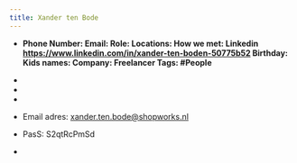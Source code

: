 ```yaml
---
title: Xander ten Bode
---
```


- **Phone Number:
Email:
Role:
Locations:
How we met: Linkedin https://www.linkedin.com/in/xander-ten-boden-50775b52
Birthday:
Kids names:
Company: Freelancer
Tags: #People**

- 

- 

- 

- Email adres: xander.ten.bode@shopworks.nl

- PasS: S2qtRcPmSd

- 
